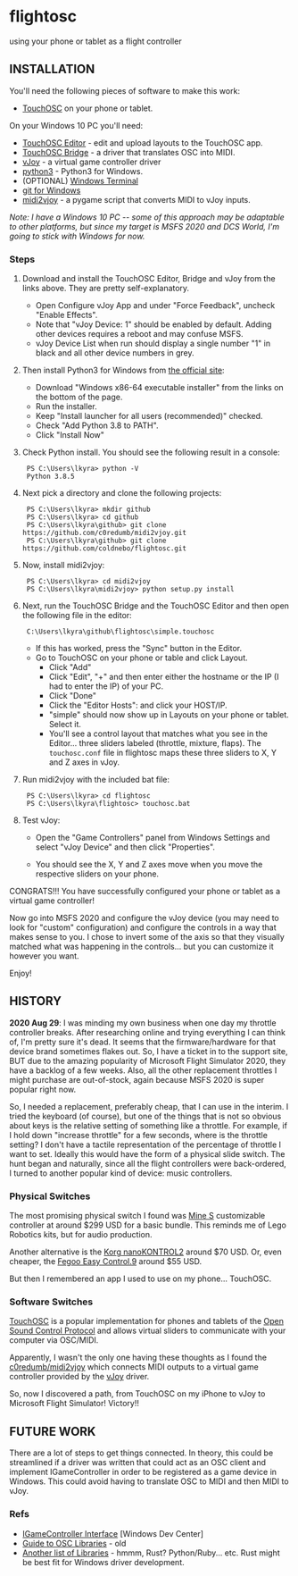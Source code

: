 # flightosc
using your phone or tablet as a flight controller


## INSTALLATION

You'll need the following pieces of software to make this work:

* [TouchOSC](https://hexler.net/products/touchosc) on your phone or tablet.

On your Windows 10 PC you'll need:

* [TouchOSC Editor](https://hexler.net/products/touchosc#downloads) - edit and upload layouts to the TouchOSC app.
* [TouchOSC Bridge](https://hexler.net/products/touchosc#downloads) - a driver that translates OSC into MIDI.
* [vJoy](http://vjoystick.sourceforge.net/site/) - a virtual game controller driver
* [python3](https://www.python.org/downloads/release/python-385/) - Python3 for Windows.
* (OPTIONAL) [Windows Terminal](https://www.microsoft.com/en-us/p/windows-terminal/9n0dx20hk701?activetab=pivot:overviewtab)
* [git for Windows](https://gitforwindows.org/)
* [midi2vjoy](https://github.com/c0redumb/midi2vjoy) - a pygame script that converts MIDI to vJoy inputs.


_Note: I have a Windows 10 PC -- some of this approach may be adaptable to other platforms, but since my target is MSFS 2020 and DCS World, I'm going to stick with Windows for now._


### Steps

1. Download and install the TouchOSC Editor, Bridge and vJoy from the links above. They are pretty self-explanatory.

	* Open Configure vJoy App and under "Force Feedback", uncheck "Enable Effects".
	* Note that "vJoy Device: 1" should be enabled by default.  Adding other devices requires a reboot and may confuse MSFS.
	* vJoy Device List when run should display a single number "1" in black and all other device numbers in grey.

2. Then install Python3 for Windows from [the official site](https://www.python.org/downloads/release/python-385/):

	* Download "Windows x86-64 executable installer" from the links on the bottom of the page.
	* Run the installer.
	* Keep "Install launcher for all users (recommended)" checked.
	* Check "Add Python 3.8 to PATH".
	* Click "Install Now"

3. Check Python install.  You should see the following result in a console:
		
		PS C:\Users\lkyra> python -V
		Python 3.8.5

4. Next pick a directory and clone the following projects:

		PS C:\Users\lkyra> mkdir github
		PS C:\Users\lkyra> cd github
		PS C:\Users\lkyra\github> git clone https://github.com/c0redumb/midi2vjoy.git
		PS C:\Users\lkyra\github> git clone https://github.com/coldnebo/flightosc.git

5. Now, install midi2vjoy:

		PS C:\Users\lkyra> cd midi2vjoy
		PS C:\Users\lkyra\midi2vjoy> python setup.py install		

6. Next, run the TouchOSC Bridge and the TouchOSC Editor and then open the following file in the editor:

		C:\Users\lkyra\github\flightosc\simple.touchosc

   * If this has worked, press the "Sync" button in the Editor.
   * Go to TouchOSC on your phone or table and click Layout.
     * Click "Add"
     * Click "Edit", "+" and then enter either the hostname or the IP (I had to enter the IP) of your PC.
     * Click "Done"
     * Click the "Editor Hosts": and click your HOST/IP.
     * "simple" should now show up in Layouts on your phone or tablet. Select it.
     * You'll see a control layout that matches what you see in the Editor... three sliders labeled (throttle, mixture, flaps).  The `touchosc.conf` file in flightosc maps these three sliders to X, Y and Z axes in vJoy.

7. Run midi2vjoy with the included bat file:

		PS C:\Users\lkyra> cd flightosc
		PS C:\Users\lkyra\flightosc> touchosc.bat

8. Test vJoy:

	* Open the "Game Controllers" panel from Windows Settings and select "vJoy Device" and then click "Properties".

	* You should see the X, Y and Z axes move when you move the respective sliders on your phone.

CONGRATS!!! You have successfully configured your phone or tablet as a virtual game controller!

Now go into MSFS 2020 and configure the vJoy device (you may need to look for "custom" configuration) and configure the controls in a way that makes sense to you.  I chose to invert some of the axis so that they visually matched what was happening in the controls... but you can customize it however you want.

Enjoy!


## HISTORY

**2020 Aug 29**: I was minding my own business when one day my throttle controller breaks.  After researching online and trying everything I can think of, I'm pretty sure it's dead. It seems that the firmware/hardware for that device brand sometimes flakes out. So, I have a ticket in to the support site, BUT due to the amazing popularity of Microsoft Flight Simulator 2020, they have a backlog of a few weeks. Also, all the other replacement throttles I might purchase are out-of-stock, again because MSFS 2020 is super popular right now.

So, I needed a replacement, preferably cheap, that I can use in the interim.  I tried the keyboard (of course), but one of the things that is not so obvious about keys is the relative setting of something like a throttle.  For example, if I hold down "increase throttle" for a few seconds, where is the throttle setting?  I don't have a tactile representation of the percentage of throttle I want to set.  Ideally this would have the form of a physical slide switch.  The hunt began and naturally, since all the flight controllers were back-ordered, I turned to another popular kind of device: music controllers.

### Physical Switches

The most promising physical switch I found was [Mine S](https://special-waves.com/) customizable controller at around $299 USD for a basic bundle. This reminds me of Lego Robotics kits, but for audio production. 

Another alternative is the [Korg nanoKONTROL2](https://www.korg.com/us/products/computergear/nanokontrol2/) around $70 USD.  Or, even cheaper, the [Fegoo Easy Control.9](https://www.amazon.com/Fegoo-Control-9-Portable-Slim-Line-Controller/dp/B08CT918Z6/) around $55 USD.

But then I remembered an app I used to use on my phone... TouchOSC.

### Software Switches

[TouchOSC](https://hexler.net/products/touchosc) is a popular implementation for phones and tablets of the [Open Sound Control Protocol](http://opensoundcontrol.org/) and allows virtual sliders to communicate with your computer via OSC/MIDI.

Apparently, I wasn't the only one having these thoughts as I found the [c0redumb/midi2vjoy](https://github.com/c0redumb/midi2vjoy) which connects MIDI outputs to a virtual game controller provided by the [vJoy](http://vjoystick.sourceforge.net/site/) driver.

So, now I discovered a path, from TouchOSC on my iPhone to vJoy to Microsoft Flight Simulator! Victory!!


## FUTURE WORK

There are a lot of steps to get things connected.  In theory, this could be streamlined if a driver was written that could act as an OSC client and implement IGameController in order to be registered as a game device in Windows.  This could avoid having to translate OSC to MIDI and then MIDI to vJoy.

### Refs

* [IGameController Interface](https://docs.microsoft.com/en-us/uwp/api/Windows.Gaming.Input.IGameController?view=winrt-19041) [Windows Dev Center]
* [Guide to OSC Libraries](http://opensoundcontrol.org/guide-osc-libraries) - old
* [Another list of Libraries](https://wiki.thingsandstuff.org/OSC#Programming) - hmmm, Rust? Python/Ruby... etc.  Rust might be best fit for Windows driver development.

